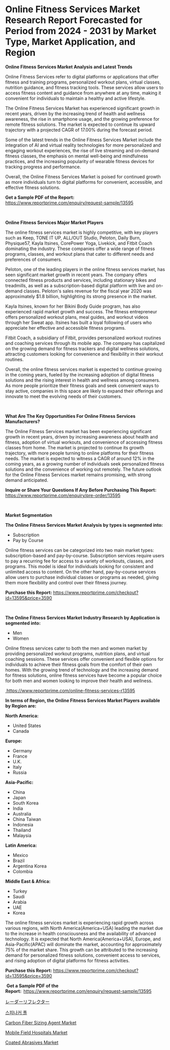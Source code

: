 <p><h1>Online Fitness Services Market Research Report Forecasted for Period from 2024 -  2031 by Market Type, Market Application, and Region</h1></p><p><strong>Online Fitness Services Market Analysis and Latest Trends</strong></p>
<p><p>Online Fitness Services refer to digital platforms or applications that offer fitness and training programs, personalized workout plans, virtual classes, nutrition guidance, and fitness tracking tools. These services allow users to access fitness content and guidance from anywhere at any time, making it convenient for individuals to maintain a healthy and active lifestyle.</p><p>The Online Fitness Services Market has experienced significant growth in recent years, driven by the increasing trend of health and wellness awareness, the rise in smartphone usage, and the growing preference for remote fitness solutions. The market is expected to continue its upward trajectory with a projected CAGR of 17.00% during the forecast period.</p><p>Some of the latest trends in the Online Fitness Services Market include the integration of AI and virtual reality technologies for more personalized and engaging workout experiences, the rise of live streaming and on-demand fitness classes, the emphasis on mental well-being and mindfulness practices, and the increasing popularity of wearable fitness devices for tracking progress and performance.</p><p>Overall, the Online Fitness Services Market is poised for continued growth as more individuals turn to digital platforms for convenient, accessible, and effective fitness solutions.</p></p>
<p><strong>Get a Sample PDF of the Report:&nbsp;</strong> <a href="https://www.reportprime.com/enquiry/request-sample/13595">https://www.reportprime.com/enquiry/request-sample/13595</a></p>
<p>&nbsp;</p>
<p><strong>Online Fitness Services Major Market Players</strong></p>
<p><p>The online fitness services market is highly competitive, with key players such as Keep, TONE IT UP, ALL/OUT Studio, Peloton, Daily Burn, Physique57, Kayla Itsines, CorePower Yoga, Livekick, and Fitbit Coach dominating the industry. These companies offer a wide range of fitness programs, classes, and workout plans that cater to different needs and preferences of consumers.</p><p>Peloton, one of the leading players in the online fitness services market, has seen significant market growth in recent years. The company offers connected fitness products and services, including stationary bikes and treadmills, as well as a subscription-based digital platform with live and on-demand classes. Peloton's sales revenue for the fiscal year 2020 was approximately $1.8 billion, highlighting its strong presence in the market.</p><p>Kayla Itsines, known for her Bikini Body Guide program, has also experienced rapid market growth and success. The fitness entrepreneur offers personalized workout plans, meal guides, and workout videos through her Sweat app. Itsines has built a loyal following of users who appreciate her effective and accessible fitness programs.</p><p>Fitbit Coach, a subsidiary of Fitbit, provides personalized workout routines and coaching services through its mobile app. The company has capitalized on the growing demand for fitness trackers and digital wellness solutions, attracting customers looking for convenience and flexibility in their workout routines.</p><p>Overall, the online fitness services market is expected to continue growing in the coming years, fueled by the increasing adoption of digital fitness solutions and the rising interest in health and wellness among consumers. As more people prioritize their fitness goals and seek convenient ways to stay active, companies in this space are likely to expand their offerings and innovate to meet the evolving needs of their customers.</p></p>
<p>&nbsp;</p>
<p><strong>What Are The Key Opportunities For Online Fitness Services Manufacturers?</strong></p>
<p><p>The Online Fitness Services market has been experiencing significant growth in recent years, driven by increasing awareness about health and fitness, adoption of virtual workouts, and convenience of accessing fitness classes from home. The market is projected to continue its growth trajectory, with more people turning to online platforms for their fitness needs. The market is expected to witness a CAGR of around 12% in the coming years, as a growing number of individuals seek personalized fitness solutions and the convenience of working out remotely. The future outlook for the Online Fitness Services market remains promising, with strong demand anticipated.</p></p>
<p><strong>Inquire or Share Your Questions If Any Before Purchasing This Report:</strong> <a href="https://www.reportprime.com/enquiry/pre-order/13595">https://www.reportprime.com/enquiry/pre-order/13595</a></p>
<p>&nbsp;</p>
<p><strong>Market Segmentation</strong></p>
<p><strong>The Online Fitness Services Market Analysis by types is segmented into:</strong></p>
<p><ul><li>Subscription</li><li>Pay by Course</li></ul></p>
<p><p>Online fitness services can be categorized into two main market types: subscription-based and pay-by-course. Subscription services require users to pay a recurring fee for access to a variety of workouts, classes, and programs. This model is ideal for individuals looking for consistent and unlimited access to content. On the other hand, pay-by-course services allow users to purchase individual classes or programs as needed, giving them more flexibility and control over their fitness journey.</p></p>
<p><strong>Purchase this Report:&nbsp;</strong><a href="https://www.reportprime.com/checkout?id=13595&price=3590">https://www.reportprime.com/checkout?id=13595&price=3590</a></p>
<p>&nbsp;</p>
<p><strong>The Online Fitness Services Market Industry Research by Application is segmented into:</strong></p>
<p><ul><li>Men</li><li>Women</li></ul></p>
<p><p>Online fitness services cater to both the men and women market by providing personalized workout programs, nutrition plans, and virtual coaching sessions. These services offer convenient and flexible options for individuals to achieve their fitness goals from the comfort of their own homes. With the growing trend of technology and the increasing demand for fitness solutions, online fitness services have become a popular choice for both men and women looking to improve their health and wellness.</p></p>
<p><a href="https://www.reportprime.com/online-fitness-services-r13595">&nbsp;https://www.reportprime.com/online-fitness-services-r13595</a></p>
<p><strong>In terms of Region, the Online Fitness Services Market Players available by Region are:</strong></p>
<p>
    <p> <strong> North America: </strong>
        <ul>
            <li>United States</li>
            <li>Canada</li>
        </ul>
        </p> 
    <p> <strong> Europe: </strong>
        <ul>
            <li>Germany</li>
            <li>France</li>
            <li>U.K.</li>
            <li>Italy</li>
            <li>Russia</li>
        </ul>
        </p> 
    <p> <strong> Asia-Pacific: </strong>
        <ul>
            <li>China</li>
            <li>Japan</li>
            <li>South Korea</li>
            <li>India</li>
            <li>Australia</li>
            <li>China Taiwan</li>
            <li>Indonesia</li>
            <li>Thailand</li>
            <li>Malaysia</li>
        </ul>
        </p> 
    <p> <strong> Latin America: </strong>
        <ul>
            <li>Mexico</li>
            <li>Brazil</li>
            <li>Argentina Korea</li>
            <li>Colombia</li>
        </ul>
        </p> 
    <p> <strong> Middle East & Africa: </strong>
        <ul>
            <li>Turkey</li>
            <li>Saudi</li>
            <li>Arabia</li>
            <li>UAE</li>
            <li>Korea</li>
        </ul>
    </p>
    </p>
<p><p>The online fitness services market is experiencing rapid growth across various regions, with North America(America+USA) leading the market due to the increase in health consciousness and the availability of advanced technology. It is expected that North America(America+USA), Europe, and Asia-Pacific(APAC) will dominate the market, accounting for approximately 75% of the market share. This growth can be attributed to the increasing demand for personalized fitness solutions, convenient access to services, and rising adoption of digital platforms for fitness activities.</p></p>
<p><strong>Purchase this Report: </strong><a href="https://www.reportprime.com/checkout?id=13595&price=3590">https://www.reportprime.com/checkout?id=13595&price=3590</a></p>
<p>&nbsp;<strong>Get a Sample PDF of the Report:&nbsp;&nbsp;</strong><a href="https://www.reportprime.com/enquiry/request-sample/13595">https://www.reportprime.com/enquiry/request-sample/13595</a></p>
<p><strong></strong></p>
<p><p><a href="https://github.com/EstelWisozk1/Market-Research-Report-List-1/blob/main/289110624606.md">レーダーリフレクター</a></p><p><a href="https://github.com/vsckjg50460/Market-Research-Report-List-1/blob/main/919901222638.md">스피나커 폴</a></p><p><a href="https://issuu.com/reportprime-2/docs/carbon-fiber-sizing-agent-market-size-2030.pptx">Carbon Fiber Sizing Agent Market</a></p><p><a href="https://github.com/abdelrhmankishk22/Market-Research-Report-List-4/blob/main/mobile-field-hospitals-market.md">Mobile Field Hospitals Market</a></p><p><a href="https://issuu.com/reportprime-2/docs/coated-abrasives-market-size-2030.pptx">Coated Abrasives Market</a></p></p>